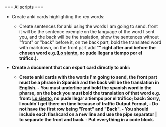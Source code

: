 === Ai scripts ===

- Create anki cards highlighting the key words:
    - Create sentences for anki using the words I am going to send. front it will be the sentence exemple on the language of the word I sent you, and the back will be the traslation, show the sentences without "front" or "back" before it, on the back part, bold the translated word with markdown, on the front part add "<b><b>" right after and before the chosen word e.g.(<u><b>Lo siento</b></u>, no pude llegar a tiempo por el tráfico.).

- Create a document that can export card directly to anki:
    - Create anki cards with the words I'm going to send, the front part must be a phrase in Spanish and the back will be the translation in English. - You must underline and bold the spanish word in the pharse, on the back you must bold the translation of that word e.g. front: <u><b>Lo siento</b></u>, no pude llegar a tiempo por el tráfico; back: <b>Sorry</b>, I couldn't get there on time because of traffic Output Format, - Do not have the first row being "Front" and "Back". - You should include each flashcard on a new line and use the pipe separator | to separate the front and back. - Put everything in a code block.

